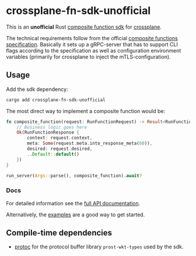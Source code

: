 # crossplane-fn-sdk-unofficial

This is an **unofficial** Rust [composite function sdk](https://docs.crossplane.io/latest/guides/write-a-composition-function-in-go/)
for  [crossplane](https://www.crossplane.io/).

The technical requirements follow from the official [composite functions specification](https://github.com/crossplane/crossplane/blob/main/contributing/specifications/functions.md).
Basically it sets up a gRPC-server that has to support CLI flags according to the specification
as well as configuration environment variables (primarily for crossplane to inject the mTLS-configuration).

## Usage

Add the sdk dependency:
```bash
cargo add crossplane-fn-sdk-unofficial
```

The most direct way to implement a composite function would be:
```rust
fn composite_function(request: RunFunctionRequest) -> Result<RunFunctionResponse,Status> { 
    // Business logic goes here
    Ok(RunFunctionResponse {
        context: request.context,
        meta: Some(request.meta.into_response_meta(60)),
        desired: request.desired,
        ..Default::default()
    })
}

run_server(Args::parse(), composite_function).await?
```

### Docs
For detailed information see the [full API documentation](https://docs.rs/crossplane-fn-sdk-unofficial/0.1.0/crossplane_fn_sdk_unofficial/).

Alternatively, the [examples](https://github.com/ngergs/crossplane-fn-sdk-rs-unofficial/tree/main/example) are a good way to get started.

## Compile-time dependencies

- [protoc](https://protobuf.dev/installation/) for the protocol buffer library `prost-wkt-types` used by the sdk.
